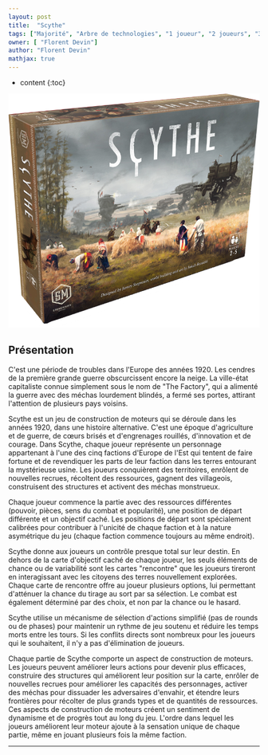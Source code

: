 ```yaml
---
layout: post
title:  "Scythe"
tags: ["Majorité", "Arbre de technologies", "1 joueur", "2 joueurs", "3 joueurs", "4 joueurs", "5 joueurs", "Best 4"]
owner: [ "Florent Devin"]
author: "Florent Devin"
mathjax: true
---
```


* content
{:toc}

![Scythe](/static/scythe.png)


## Présentation
C'est une période de troubles dans l'Europe des années 1920. Les cendres de la première grande guerre obscurcissent encore la neige. La ville-état capitaliste connue simplement sous le nom de "The Factory", qui a alimenté la guerre avec des méchas lourdement blindés, a fermé ses portes, attirant l'attention de plusieurs pays voisins.

Scythe est un jeu de construction de moteurs qui se déroule dans les années 1920, dans une histoire alternative. C'est une époque d'agriculture et de guerre, de cœurs brisés et d'engrenages rouillés, d'innovation et de courage. Dans Scythe, chaque joueur représente un personnage appartenant à l'une des cinq factions d'Europe de l'Est qui tentent de faire fortune et de revendiquer les parts de leur faction dans les terres entourant la mystérieuse usine. Les joueurs conquièrent des territoires, enrôlent de nouvelles recrues, récoltent des ressources, gagnent des villageois, construisent des structures et activent des méchas monstrueux.

Chaque joueur commence la partie avec des ressources différentes (pouvoir, pièces, sens du combat et popularité), une position de départ différente et un objectif caché. Les positions de départ sont spécialement calibrées pour contribuer à l'unicité de chaque faction et à la nature asymétrique du jeu (chaque faction commence toujours au même endroit).

Scythe donne aux joueurs un contrôle presque total sur leur destin. En dehors de la carte d'objectif caché de chaque joueur, les seuls éléments de chance ou de variabilité sont les cartes "rencontre" que les joueurs tireront en interagissant avec les citoyens des terres nouvellement explorées. Chaque carte de rencontre offre au joueur plusieurs options, lui permettant d'atténuer la chance du tirage au sort par sa sélection. Le combat est également déterminé par des choix, et non par la chance ou le hasard.

Scythe utilise un mécanisme de sélection d'actions simplifié (pas de rounds ou de phases) pour maintenir un rythme de jeu soutenu et réduire les temps morts entre les tours. Si les conflits directs sont nombreux pour les joueurs qui le souhaitent, il n'y a pas d'élimination de joueurs.

Chaque partie de Scythe comporte un aspect de construction de moteurs. Les joueurs peuvent améliorer leurs actions pour devenir plus efficaces, construire des structures qui améliorent leur position sur la carte, enrôler de nouvelles recrues pour améliorer les capacités des personnages, activer des méchas pour dissuader les adversaires d'envahir, et étendre leurs frontières pour récolter de plus grands types et de quantités de ressources. Ces aspects de construction de moteurs créent un sentiment de dynamisme et de progrès tout au long du jeu. L'ordre dans lequel les joueurs améliorent leur moteur ajoute à la sensation unique de chaque partie, même en jouant plusieurs fois la même faction.

---
